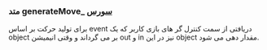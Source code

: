 <h3>
 متد generateMove_
<a class="ext-link" href="classes_Tetris_Gameplay.js.html#line24" target="_blank">سورس</a>
</h3>
برای تولید حرکت بر اساس event دریافتی از سمت کنترل گر های بازی کاربر که یک object بر می گرداند و وقتی انیمیشن out و in نیز در این object مقدار دهی می شود.
